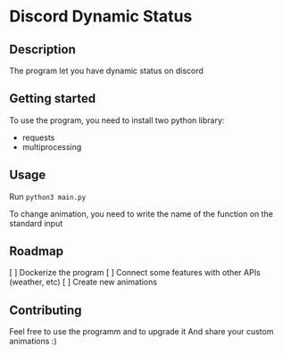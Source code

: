 # Discord Dynamic Status

## Description

The program let you have dynamic status on discord

## Getting started

To use the program, you need to install two python library:

- requests
- multiprocessing

## Usage

Run `python3 main.py`

To change animation, you need to write the name of the function on the standard input

## Roadmap

[ ] Dockerize the program
[ ] Connect some features with other APIs (weather, etc)
[ ] Create new animations

## Contributing

Feel free to use the programm and to upgrade it
And share your custom animations :)
